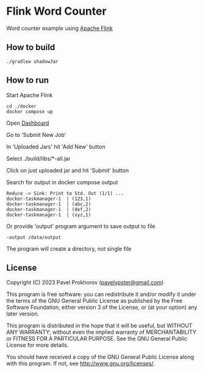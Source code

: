 # Flink Word Counter

Word counter example using [Apache Flink](https://flink.apache.org/)

## How to build

```shell
./gradlew shadowJar
```

## How to run

Start Apache Flink

```shell
cd ./docker
docker compose up
```

Open [Dashboard](http://localhost:64000/)

Go to 'Submit New Job'

In 'Uploaded Jars' hit 'Add New' button

Select ./build/libs/*-all.jar

Click on just uploaded jar and hit 'Submit' button

Search for output in docker compose output

```
Reduce -> Sink: Print to Std. Out (1/1) ...
docker-taskmanager-1  | (123,1)
docker-taskmanager-1  | (abc,2)
docker-taskmanager-1  | (def,2)
docker-taskmanager-1  | (xyz,1)
```

Or provide 'output' program argument to save output to file

```
-output /data/output
```

The program will create a directory, not single file


## License

Copyright (C) 2023 Pavel Prokhorov (pavelvpster@gmail.com)


This program is free software: you can redistribute it and/or modify
it under the terms of the GNU General Public License as published by
the Free Software Foundation, either version 3 of the License, or
(at your option) any later version.

This program is distributed in the hope that it will be useful,
but WITHOUT ANY WARRANTY; without even the implied warranty of
MERCHANTABILITY or FITNESS FOR A PARTICULAR PURPOSE.  See the
GNU General Public License for more details.

You should have received a copy of the GNU General Public License
along with this program.  If not, see <http://www.gnu.org/licenses/>.
